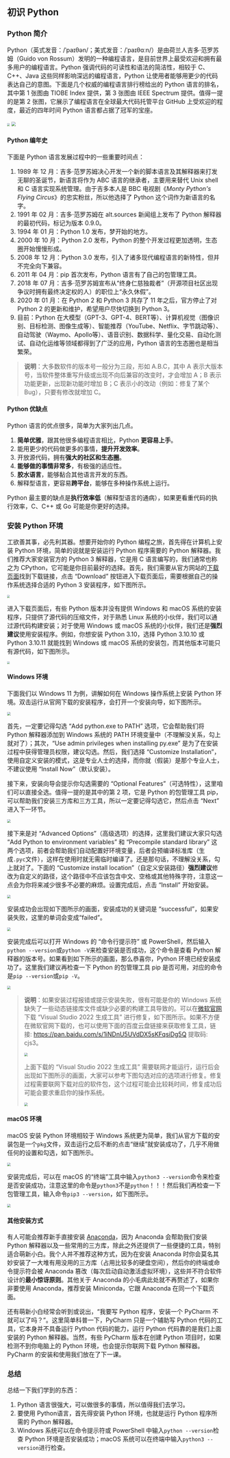 ##  初识 Python

### Python 简介

Python（英式发音：/ˈpaɪθən/；美式发音：/ˈpaɪθɑːn/）是由荷兰人吉多·范罗苏姆（Guido von Rossum）发明的一种编程语言，是目前世界上最受欢迎和拥有最多用户的编程语言。Python 强调代码的可读性和语法的简洁性，相较于 C、C++、Java 这些同样影响深远的编程语言，Python 让使用者能够用更少的代码表达自己的意图。下面是几个权威的编程语言排行榜给出的 Python 语言的排名，其中第 1 张图由 TIOBE Index 提供，第 3 张图由 IEEE Spectrum 提供。值得一提的是第 2 张图，它展示了编程语言在全球最大代码托管平台 GitHub 上受欢迎的程度，最近的四年时间 Python 语言都占据了冠军的宝座。

<img src="res/day01/tiobe_index.png" style="zoom:40%;">

<img src="res/day01/github_pypl_and_ieee_spectrum.png" style="zoom:60%;">

#### Python 编年史

下面是 Python 语言发展过程中的一些重要时间点：

1. 1989 年 12 月：吉多·范罗苏姆决心开发一个新的脚本语言及其解释器来打发无聊的圣诞节，新语言将作为 ABC 语言的继承者，主要用来替代 Unix shell 和 C 语言实现系统管理。由于吉多本人是 BBC 电视剧《*Monty Python's Flying Circus*》的忠实粉丝，所以他选择了 Python 这个词作为新语言的名字。
2. 1991 年 02 月：吉多·范罗苏姆在 alt.sources 新闻组上发布了 Python 解释器的最初代码，标记为版本 0.9.0。
3. 1994 年 01 月：Python 1.0 发布，梦开始的地方。
4. 2000 年 10 月：Python 2.0 发布，Python 的整个开发过程更加透明，生态圈开始慢慢形成。
5. 2008 年 12 月：Python 3.0 发布，引入了诸多现代编程语言的新特性，但并不完全向下兼容。
6. 2011 年 04 月：pip 首次发布，Python 语言有了自己的包管理工具。
7. 2018 年 07 月：吉多·范罗苏姆宣布从“终身仁慈独裁者”（开源项目社区出现争议时拥有最终决定权的人）的职位上“永久休假”。
8. 2020 年 01 月：在 Python 2 和 Python 3 共存了 11 年之后，官方停止了对 Python 2 的更新和维护，希望用户尽快切换到 Python 3。
9. 目前：Python 在大模型（GPT-3、GPT-4、BERT等）、计算机视觉（图像识别、目标检测、图像生成等）、智能推荐（YouTube、Netflix、字节跳动等）、自动驾驶（Waymo、Apollo等）、语音识别、数据科学、量化交易、自动化测试、自动化运维等领域都得到了广泛的应用，Python 语言的生态圈也是相当繁荣。

> **说明**：大多数软件的版本号一般分为三段，形如 A.B.C，其中 A 表示大版本号，当软件整体重写升级或出现不向后兼容的改变时，才会增加 A；B 表示功能更新，出现新功能时增加 B；C 表示小的改动（例如：修复了某个 Bug），只要有修改就增加 C。

#### Python 优缺点

Python 语言的优点很多，简单为大家列出几点。

1. **简单优雅**，跟其他很多编程语言相比，Python **更容易上手**。
2. 能用更少的代码做更多的事情，**提升开发效率**。
3. 开放源代码，拥有**强大的社区和生态圈**。
4. **能够做的事情非常多**，有极强的适应性。
5. **胶水语言**，能够黏合其他语言开发的东西。
6. 解释型语言，更容易**跨平台**，能够在多种操作系统上运行。

Python 最主要的缺点是**执行效率低**（解释型语言的通病），如果更看重代码的执行效率，C、C++ 或 Go 可能是你更好的选择。

### 安装 Python 环境

工欲善其事，必先利其器。想要开始你的 Python 编程之旅，首先得在计算机上安装 Python 环境，简单的说就是安装运行 Python 程序需要的 Python 解释器。我们推荐大家安装官方的 Python 3 解释器，它是用 C 语言编写的，我们通常也称之为 CPython，它可能是你目前最好的选择。首先，我们需要从官方网站的[下载页面](https://www.python.org/downloads/)找到下载链接，点击 “Download” 按钮进入下载页面后，需要根据自己的操作系统选择合适的 Python 3 安装程序，如下图所示。

<img src="res/day01/python_download_page_1.png" style="zoom:40%;">

进入下载页面后，有些 Python 版本并没有提供 Windows 和 macOS 系统的安装程序，只提供了源代码的压缩文件，对于熟悉 Linux 系统的小伙伴，我们可以通过源代码构建安装；对于使用 Windows 或 macOS 系统的小伙伴，我们还是**强烈建议**使用安装程序。例如，你想安装 Python 3.10，选择 Python 3.10.10 或 Python 3.10.11 就能找到 Windows 或 macOS 系统的安装包，而其他版本可能只有源代码，如下图所示。

<img src="res/day01/python_download_page_2.png" style="zoom:36%;">

#### Windows 环境

下面我们以 Windows 11 为例，讲解如何在 Windows 操作系统上安装 Python 环境。双击运行从官网下载的安装程序，会打开一个安装向导，如下图所示。

<img src="res/day01/install_python_1.png" style="zoom:50%;">

首先，一定要记得勾选 “Add python.exe to PATH” 选项，它会帮助我们将 Python 解释器添加到 Windows 系统的 PATH 环境变量中（不理解没关系，勾上就对了）；其次，“Use admin privileges when installing py.exe” 是为了在安装过程中获得管理员权限，建议勾选。然后，我们选择 “Customize Installation”，使用自定义安装的模式，这是专业人士的选择，而你就（假装）是那个专业人士，不建议使用 “Install Now”（默认安装）。

接下来，安装向导会提示你勾选需要的 “Optional Features”（可选特性），这里咱们可以直接全选。值得一提的是其中的第 2 项，它是 Python 的包管理工具 pip，可以帮助我们安装三方库和三方工具，所以一定要记得勾选它，然后点击 “Next” 进入下一环节。

<img src="res/day01/install_python_2.png" style="zoom:50%;">

接下来是对 “Advanced Options”（高级选项）的选择，这里我们建议大家只勾选 “Add Python to environment variables” 和 “Precompile standard library” 这两个选项，前者会帮助我们自动配置好环境变量，后者会预编译标准库（生成`.pyc`文件），这样在使用时就无需临时编译了。还是那句话，不理解没关系，勾上就对了。下面的 “Customize install location”（自定义安装路径）**强烈建议**修改为自定义的路径，这个路径中不应该包含中文、空格或其他特殊字符，注意这一点会为你将来减少很多不必要的麻烦。设置完成后，点击 “Install” 开始安装。

<img src="res/day01/install_python_3.png" style="zoom:50%;">

安装成功会出现如下图所示的画面，安装成功的关键词是 “successful”，如果安装失败，这里的单词会变成“failed”。

<img src="res/day01/install_python_4.png" style="zoom:50%;">

安装完成后可以打开 Windows 的 “命令行提示符” 或 PowerShell，然后输入`python --version`或`python -V`来检查安装是否成功，这个命令是查看 Python 解释器的版本号。如果看到如下所示的画面，那么恭喜你，Python 环境已经安装成功了。这里我们建议再检查一下 Python 的包管理工具 pip 是否可用，对应的命令是`pip --version`或`pip -V`。

<img src="res/day01/install_python_5.png" style="zoom:50%;">

> **说明**：如果安装过程报错或提示安装失败，很有可能是你的 Windows 系统缺失了一些动态链接库文件或缺少必要的构建工具导致的。可以在[微软官网](https://visualstudio.microsoft.com/zh-hans/downloads/)下载 “Visual Studio 2022 生成工具” 进行修复，如下图所示。如果不方便在微软官网下载的，也可以使用下面的百度云盘链接来获取修复工具，链接: https://pan.baidu.com/s/1iNDnU5UVdDX5sKFqsiDg5Q 提取码: cjs3。
>
> <img src="res/day01/vs_build_tools_download.png" style="zoom:50%;">
>
> 上面下载的 “Visual Studio 2022 生成工具” 需要联网才能运行，运行后会出现如下图所示的画面，大家可以参考下图勾选对应的选项进行修复。修复过程需要联网下载对应的软件包，这个过程可能会比较耗时间，修复成功后可能会要求重启你的操作系统。
>
> <img src="res/day01/vs_build_tools_install.png" style="zoom:50%;">

#### macOS 环境

macOS 安装 Python 环境相较于 Windows 系统更为简单，我们从官方下载的安装包是一个`pkg`文件，双击运行之后不断的点击“继续”就安装成功了，几乎不用做任何的设置和勾选，如下图所示。

<img src="res/day01/install_python_6.png" style="zoom:50%;">

安装完成后，可以在 macOS 的“终端”工具中输入`python3 --version`命令来检查是否安装成功，注意这里的命令是`python3`不是`python`！！！然后我们再检查一下包管理工具，输入命令`pip3 --version`，如下图所示。

<img src="res/day01/install_python_7.png" style="zoom:50%;">

#### 其他安装方式

有人可能会推荐新手直接安装 [Anaconda](https://www.anaconda.com/download/success)，因为 Anaconda 会帮助我们安装 Python 解释器以及一些常用的三方库，除此之外还提供了一些便捷的工具，特别适合萌新小白。我个人并不推荐这种方式，因为在安装 Anaconda 时你会莫名其妙安装了一大堆有用没用的三方库（占用比较多的硬盘空间），然后你的终端或命令提示符会被 Anaconda 篡改（每次启动自动激活虚拟环境），这些并不符合软件设计的**最小惊讶原则**。其他关于 Anaconda 的小毛病此处就不再赘述了，如果你非要使用 Anaconda，推荐安装 Miniconda，它跟 Anaconda 在同一个下载页面。

还有萌新小白经常会听到或说出，“我要写 Python 程序，安装一个 PyCharm 不就可以了吗？”。这里简单科普一下，PyCharm 只是一个辅助写 Python 代码的工具，它本身并不具备运行 Python 代码的能力，运行 Python 代码靠的是我们上面安装的 Python 解释器。当然，有些 PyCharm 版本在创建 Python 项目时，如果检测不到你电脑上的 Python 环境，也会提示你联网下载 Python 解释器。PyCharm 的安装和使用我们放在了下一课。

### 总结

总结一下我们学到的东西：

1. Python 语言很强大，可以做很多的事情，所以值得我们去学习。
2. 要使用 Python语言，首先得安装 Python 环境，也就是运行 Python 程序所需的 Python 解释器。
3. Windows 系统可以在命令提示符或 PowerShell 中输入`python --version`检查 Python 环境是否安装成功；macOS 系统可以在终端中输入`python3 --version`进行检查。
